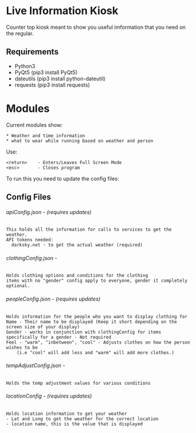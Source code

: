 # Live Information Kiosk
Counter top kiosk meant to show you useful imformation that you need on the regular.

## Requirements
 - Python3
 - PyQt5 (pip3 install PyQt5)
 - dateutils (pip3 install python-dateutil)
 - requests (pip3 install requests)

# Modules
Current modules show:

    * Weather and time information
    * what to wear while running based on weather and person

Use:

    <return>    - Enters/Leaves Full Screen Mode
    <esc>       - Closes program

To run this you need to update the config files:

## Config Files
###### apiConfig.json - (requires updates)
    This holds all the information for calls to services to get the weather.
    API tokens needed:
      darksky.net - to get the actual weather (required)

###### clothingConfig.json - 
    Holds clothing options and conditions for the clothing
    items with no "gender" config apply to everyone, gender it completely optional.

###### peopleConfig.json - (requires updates) 
    Holds information for the people who you want to display clothing for
    Name - Their name to be displayed (Keep it short depending on the screen size of your display)
    Gender - works in conjunction with clothingConfig for items specifically for a gender - Not required
    Feel - "warm", "inbetween", "cool" - Adjusts clothes on how the person wishes to be 
        (i.e "cool" will add less and "warm" will add more clothes.)
  
###### tempAdjustConfig.json - 
    Holds the temp adjustment values for various conditions  

###### locationConfig - (requires updates)
    Holds location information to get your weather
    - Lat and Long to get the weather for the correct location
    - location name, this is the value that is displayed
